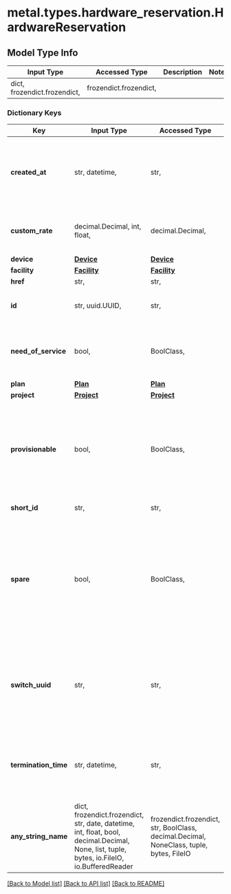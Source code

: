 # metal.types.hardware_reservation.HardwareReservation

## Model Type Info
Input Type | Accessed Type | Description | Notes
------------ | ------------- | ------------- | -------------
dict, frozendict.frozendict,  | frozendict.frozendict,  |  | 

### Dictionary Keys
Key | Input Type | Accessed Type | Description | Notes
------------ | ------------- | ------------- | ------------- | -------------
**created_at** | str, datetime,  | str,  |  | [optional] value must conform to RFC-3339 date-time
**custom_rate** | decimal.Decimal, int, float,  | decimal.Decimal,  | Amount that will be charged for every billing_cycle. | [optional] value must be a 32 bit float
**device** | [**Device**](Device.md) | [**Device**](Device.md) |  | [optional] 
**facility** | [**Facility**](Facility.md) | [**Facility**](Facility.md) |  | [optional] 
**href** | str,  | str,  |  | [optional] 
**id** | str, uuid.UUID,  | str,  |  | [optional] value must be a uuid
**need_of_service** | bool,  | BoolClass,  | Whether this Device requires assistance from Equinix Metal. | [optional] 
**plan** | [**Plan**](Plan.md) | [**Plan**](Plan.md) |  | [optional] 
**project** | [**Project**](Project.md) | [**Project**](Project.md) |  | [optional] 
**provisionable** | bool,  | BoolClass,  | Whether the reserved server is provisionable or not. Spare devices can&#x27;t be provisioned unless they are activated first. | [optional] 
**short_id** | str,  | str,  | Short version of the ID. | [optional] 
**spare** | bool,  | BoolClass,  | Whether the Hardware Reservation is a spare. Spare Hardware Reservations are used when a Hardware Reservations requires service from Equinix Metal | [optional] 
**switch_uuid** | str,  | str,  | Switch short id. This can be used to determine if two devices are connected to the same switch, for example. | [optional] 
**termination_time** | str, datetime,  | str,  | Expiration date for the reservation. | [optional] value must conform to RFC-3339 date-time
**any_string_name** | dict, frozendict.frozendict, str, date, datetime, int, float, bool, decimal.Decimal, None, list, tuple, bytes, io.FileIO, io.BufferedReader | frozendict.frozendict, str, BoolClass, decimal.Decimal, NoneClass, tuple, bytes, FileIO | any string name can be used but the value must be the correct type | [optional]

[[Back to Model list]](../../README.md#documentation-for-models) [[Back to API list]](../../README.md#documentation-for-api-endpoints) [[Back to README]](../../README.md)


